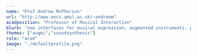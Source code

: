 ```yaml
---
name: "Prof Andrew McPherson"
url: "http://www.eecs.qmul.ac.uk/~andrewm"
acadposition: "Professor of Musical Interaction"
blurb: "new interfaces for musical expression, augmented instruments, performance study, human-computer interaction, embedded hardware"
themes: ["augmi","soundsynthesis"]
role: "acad"
image: "./defaultprofile.png"
---
```


